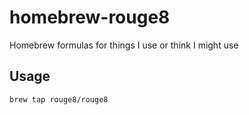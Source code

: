 homebrew-rouge8
===============

Homebrew formulas for things I use or think I might use

## Usage

```
brew tap rouge8/rouge8
```
